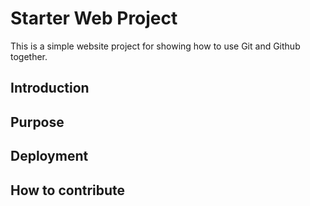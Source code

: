 # Starter Web Project

This is a simple website project for
showing how to use Git and Github together.

## Introduction

## Purpose

## Deployment

## How to contribute
